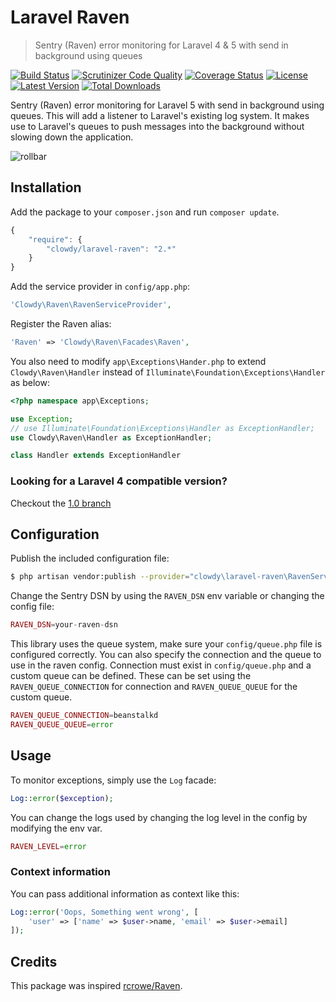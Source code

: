 Laravel Raven
=============

> Sentry (Raven) error monitoring for Laravel 4 & 5 with send in background using queues

[![Build Status](http://img.shields.io/travis/clowdy/laravel-raven/master.svg?style=flat-square)](https://travis-ci.org/clowdy/laravel-raven)
[![Scrutinizer Code Quality](http://img.shields.io/scrutinizer/g/clowdy/laravel-raven/master.svg?style=flat-square)](https://scrutinizer-ci.com/g/clowdy/laravel-raven/)
[![Coverage Status](https://img.shields.io/scrutinizer/coverage/g/clowdy/laravel-raven/master.svg?style=flat-square)](https://scrutinizer-ci.com/g/clowdy/laravel-raven/code-structure/master)
[![License](http://img.shields.io/badge/license-MIT-brightgreen.svg?style=flat-square)](http://www.opensource.org/licenses/MIT)
[![Latest Version](http://img.shields.io/packagist/v/clowdy/laravel-raven.svg?style=flat-square)](https://packagist.org/packages/clowdy/laravel-raven)
[![Total Downloads](https://img.shields.io/packagist/dt/clowdy/laravel-raven.svg?style=flat-square)](https://packagist.org/packages/clowdy/laravel-raven)

Sentry (Raven) error monitoring for Laravel 5 with send in background using queues. This will add a listener to Laravel's existing log system. It makes use to Laravel's queues to push messages into the background without slowing down the application.

![rollbar](https://www.getsentry.com/_static/getsentry/images/hero.png)

## Installation

Add the package to your `composer.json` and run `composer update`.

```js
{
    "require": {
        "clowdy/laravel-raven": "2.*"
    }
}
```

Add the service provider in `config/app.php`:

```php
'Clowdy\Raven\RavenServiceProvider',
```

Register the Raven alias:

```php
'Raven' => 'Clowdy\Raven\Facades\Raven',
```

You also need to modify `app\Exceptions\Hander.php` to extend `Clowdy\Raven\Handler` instead of `Illuminate\Foundation\Exceptions\Handler` as below:

```php
<?php namespace app\Exceptions;

use Exception;
// use Illuminate\Foundation\Exceptions\Handler as ExceptionHandler;
use Clowdy\Raven\Handler as ExceptionHandler;

class Handler extends ExceptionHandler
```

### Looking for a Laravel 4 compatible version?

Checkout the [1.0 branch](https://github.com/clowdy/laravel-raven/tree/1.0)

## Configuration

Publish the included configuration file:

```bash
$ php artisan vendor:publish --provider="clowdy\laravel-raven\RavenServiceProvider" --tag="config"
```

Change the Sentry DSN by using the `RAVEN_DSN` env variable or changing the config file:

```php
RAVEN_DSN=your-raven-dsn
```

This library uses the queue system, make sure your `config/queue.php` file is configured correctly. You can also specify the connection and the queue to use in the raven config. Connection must exist in `config/queue.php` and a custom queue can be defined. These can be set using the `RAVEN_QUEUE_CONNECTION` for connection and `RAVEN_QUEUE_QUEUE` for the custom queue.

```php
RAVEN_QUEUE_CONNECTION=beanstalkd
RAVEN_QUEUE_QUEUE=error
```

## Usage

To monitor exceptions, simply use the `Log` facade:

```php
Log::error($exception);
```

You can change the logs used by changing the log level in the config by modifying the env var.

```php	
RAVEN_LEVEL=error
```

### Context information

You can pass additional information as context like this:

```php
Log::error('Oops, Something went wrong', [
    'user' => ['name' => $user->name, 'email' => $user->email]
]);
```

## Credits

This package was inspired [rcrowe/Raven](https://github.com/rcrowe/Raven).
